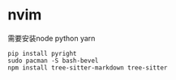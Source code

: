 # nvim
需要安装node python yarn
```shell
pip install pyright
sudo pacman -S bash-bevel
npm install tree-sitter-markdown tree-sitter
```

